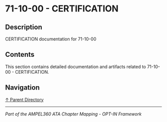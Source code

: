 # 71-10-00 - CERTIFICATION

## Description

CERTIFICATION documentation for 71-10-00

## Contents

This section contains detailed documentation and artifacts related to 71-10-00 - CERTIFICATION.

## Navigation

[↑ Parent Directory](../README.md)

---

*Part of the AMPEL360 ATA Chapter Mapping - OPT-IN Framework*
